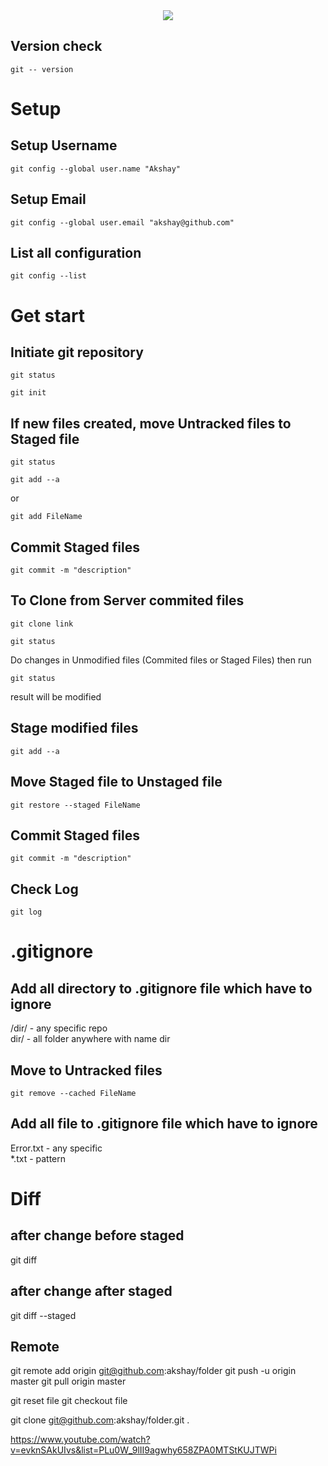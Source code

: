 <div align="center">
  <img src="https://git-scm.com/book/en/v2/images/lifecycle.png">
</div>

## Version check
```
git -- version
```
# Setup
## Setup Username
```
git config --global user.name "Akshay"
```
## Setup Email
```
git config --global user.email "akshay@github.com"
```
## List all configuration
```
git config --list
```

# Get start

## Initiate git repository
```
git status
```
```
git init
```

## If new files created, move Untracked files to Staged file
```
git status
```
```
git add --a
```
or
```
git add FileName
```
## Commit Staged files
```
git commit -m "description"
```
## To Clone from Server commited files
```
git clone link
```
```
git status
```
Do changes in Unmodified files (Commited files or Staged Files) then run
```
git status
```
result will be modified

## Stage modified files 
```
git add --a
```
## Move Staged file to Unstaged file
```
git restore --staged FileName
```
## Commit Staged files
```
git commit -m "description"
```
## Check Log
```
git log
```
# .gitignore
## Add all directory to .gitignore file which have to ignore
/dir/ - any specific repo\
dir/ - all folder anywhere with name dir
## Move to Untracked files
```
git remove --cached FileName
```
## Add all file to .gitignore file which have to ignore
Error.txt - any specific\
\*.txt - pattern
# Diff
## after change before staged
git diff
## after change after staged
git diff --staged
## Remote
git remote add origin git@github.com:akshay/folder
git push -u origin master
git pull origin master


git reset file
git checkout file 

git clone git@github.com:akshay/folder.git .

https://www.youtube.com/watch?v=evknSAkUIvs&list=PLu0W_9lII9agwhy658ZPA0MTStKUJTWPi
 
